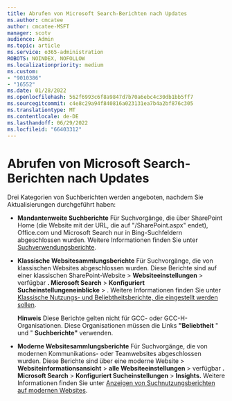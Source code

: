 ```yaml
---
title: Abrufen von Microsoft Search-Berichten nach Updates
ms.author: cmcatee
author: cmcatee-MSFT
manager: scotv
audience: Admin
ms.topic: article
ms.service: o365-administration
ROBOTS: NOINDEX, NOFOLLOW
ms.localizationpriority: medium
ms.custom:
- "9010386"
- "16552"
ms.date: 01/28/2022
ms.openlocfilehash: 562f6993c6f8a9847d7b70a6ebc4c30db1bb5ff7
ms.sourcegitcommit: c4e8c29a94f840816a023131ea7b4a2bf876c305
ms.translationtype: MT
ms.contentlocale: de-DE
ms.lasthandoff: 06/29/2022
ms.locfileid: "66403312"
---
```

# <a name="where-to-get-microsoft-search-reports-after-updates"></a>Abrufen von Microsoft Search-Berichten nach Updates

Drei Kategorien von Suchberichten werden angeboten, nachdem Sie Aktualisierungen durchgeführt haben:

- **Mandantenweite Suchberichte** Für Suchvorgänge, die über SharePoint Home (die Website mit der URL, die auf "/SharePoint.aspx" endet), Office.com und Microsoft Search nur in Bing-Suchfeldern abgeschlossen wurden. Weitere Informationen finden Sie unter [Suchverwendungsberichte](https://docs.microsoft.com/microsoftsearch/usage-reports).  
- **Klassische Websitesammlungsberichte** Für Suchvorgänge, die von klassischen Websites abgeschlossen wurden. Diese Berichte sind auf einer klassischen SharePoint-Website > **Websiteeinstellungen** >  verfügbar **. Microsoft Search** > **Konfiguriert Sucheinstellungeneinblicke** > . Weitere Informationen finden Sie unter [Klassische Nutzungs- und Beliebtheitsberichte, die eingestellt werden sollen](https://docs.microsoft.com/sharepoint/troubleshoot/sites/classic-site-collection-search-usage-reports).

    **Hinweis** Diese Berichte gelten nicht für GCC- oder GCC-H-Organisationen. Diese Organisationen müssen die Links **"Beliebtheit** " und " **Suchberichte"** verwenden.
- **Moderne Websitesammlungsberichte** Für Suchvorgänge, die von modernen Kommunikations- oder Teamwebsites abgeschlossen wurden. Diese Berichte sind über eine moderne Website > **Websiteinformationsansicht** > **alle Websiteeinstellungen** >  verfügbar **. Microsoft Search** > **Konfiguriert Sucheinstellungen** > **Insights.** Weitere Informationen finden Sie unter [Anzeigen von Suchnutzungsberichten auf modernen Websites](https://docs.microsoft.com/SharePoint/view-search-usage-reports-modern-sites).  
